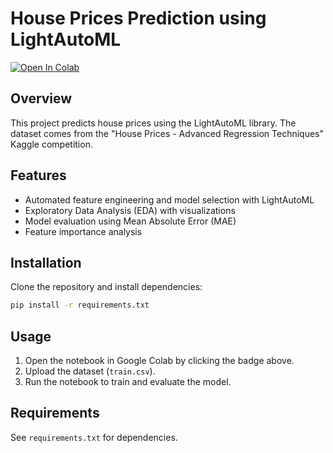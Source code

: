 # House Prices Prediction using LightAutoML

[![Open In Colab](https://colab.research.google.com/assets/colab-badge.svg)](https://colab.research.google.com/drive/10BrSnI7ZHOyHWV22wQtf0aJ7MeulQ5kh)


## Overview
This project predicts house prices using the LightAutoML library. The dataset comes from the "House Prices - Advanced Regression Techniques" Kaggle competition.

## Features
- Automated feature engineering and model selection with LightAutoML
- Exploratory Data Analysis (EDA) with visualizations
- Model evaluation using Mean Absolute Error (MAE)
- Feature importance analysis

## Installation
Clone the repository and install dependencies:

```bash
pip install -r requirements.txt
```

## Usage
1. Open the notebook in Google Colab by clicking the badge above.
2. Upload the dataset (`train.csv`).
3. Run the notebook to train and evaluate the model.

## Requirements
See `requirements.txt` for dependencies.



